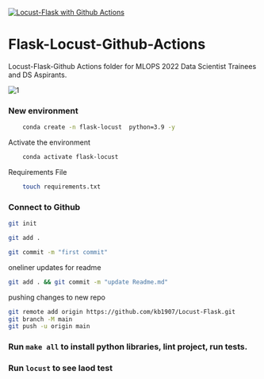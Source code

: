 [![Locust-Flask with Github Actions](https://github.com/kb1907/Locust-Flask/actions/workflows/main.yaml/badge.svg)](https://github.com/kb1907/Locust-Flask/actions/workflows/main.yaml)

# Flask-Locust-Github-Actions

Locust-Flask-Github Actions folder for MLOPS 2022 Data Scientist Trainees and DS Aspirants.

![1](https://user-images.githubusercontent.com/51021282/175612530-a24a9066-01c0-4e2c-b31d-3e0a3b1a5a59.png)




### New environment

```bash
    conda create -n flask-locust  python=3.9 -y
```

Activate the environment

```bash
    conda activate flask-locust
```

Requirements File

```bash
    touch requirements.txt
```

### Connect to Github

```bash
git init
```

```bash
git add .
```

```bash
git commit -m "first commit"
```

oneliner updates for readme

```bash
git add . && git commit -m "update Readme.md"
```

pushing changes to new repo

```bash
git remote add origin https://github.com/kb1907/Locust-Flask.git
git branch -M main
git push -u origin main
```

### Run `make all` to install python libraries, lint project, run tests.

### Run `locust` to see laod test


